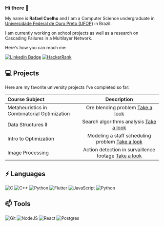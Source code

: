 ### Hi there 👋

My name is **Rafael Coelho** and I am a Computer Science undergraduate in [Universidade Federal de Ouro Preto (UFOP)](https://ufop.br) in Brazil. 

I am currently working on school projects as well as a research on Cascading Failures in a Multilayer Network.

Here's how you can reach me:

[![Linkedin Badge](https://img.shields.io/badge/linkedin-0077B5.svg?&style=for-the-badge&logo=linkedin&logoColor=white)](https://www.linkedin.com/in/rafael-coelho-alto/)
[![HackerRank](https://img.shields.io/badge/-Hackerrank-2EC866?logo=HackerRank&logoColor=white)](https://www.hackerrank.com/rafaelmalto)

## 💻 Projects

Here are my favorite university projects I've completed so far:

| Course Subject | Description | 
| :----- | :----: |
| Metaheuristics in Combinatorial Optimization | Ore blending problem [Take a look](https://github.com/rafacoelho4/mistura_minerio) |
| Data Structures II | Search algorithms analysis [Take a look](https://github.com/rafacoelho4/search-algorithms) |
| Intro to Optimization | Modeling a staff scheduling problem [Take a look](https://github.com/rafacoelho4/staff-scheduling) | 
| Image Processing | Action detection in survaillence footage [Take a look](https://github.com/rafacoelho4/action-detection) | 

## ⚡ Languages
![C](https://img.shields.io/badge/c-%2300599C.svg?logo=c&logoColor=white)
![C++](https://img.shields.io/badge/c++-%2300599C.svg?logo=c%2B%2B&logoColor=white)
![Python](https://img.shields.io/badge/python-3670A0?logo=python&logoColor=ffdd54)
![Flutter](https://img.shields.io/badge/Flutter-%2302569B.svg?logo=Flutter&logoColor=white)
![JavaScript](https://img.shields.io/badge/javascript-%23323330.svg?logo=javascript&logoColor=%23F7DF1E)
![Python](https://img.shields.io/badge/python-%2300599python.svg?logo=python&logoColor=white)

## 📫 Tools
![Git](https://img.shields.io/badge/git-%23F05033.svg?logo=git&logoColor=white)
![NodeJS](https://img.shields.io/badge/node.js-6DA55F?logo=node.js&logoColor=white)
![React](https://img.shields.io/badge/react-%2320232a.svg?logo=react&logoColor=%2361DAFB)
![Postgres](https://img.shields.io/badge/postgres-%23316192.svg?logo=postgresql&logoColor=white)



<!--
**rafacoelho4/rafacoelho4** is a ✨ _special_ ✨ repository because its `README.md` (this file) appears on your GitHub profile.

Here are some ideas to get you started:

- 🔭 I’m currently working on ...
- 🌱 I’m currently learning ...
- 👯 I’m looking to collaborate on ...
- 🤔 I’m looking for help with ...
- 💬 Ask me about ...
- 📫 How to reach me: ...
- 😄 Pronouns: ...
- ⚡ Fun fact: ...
-->
